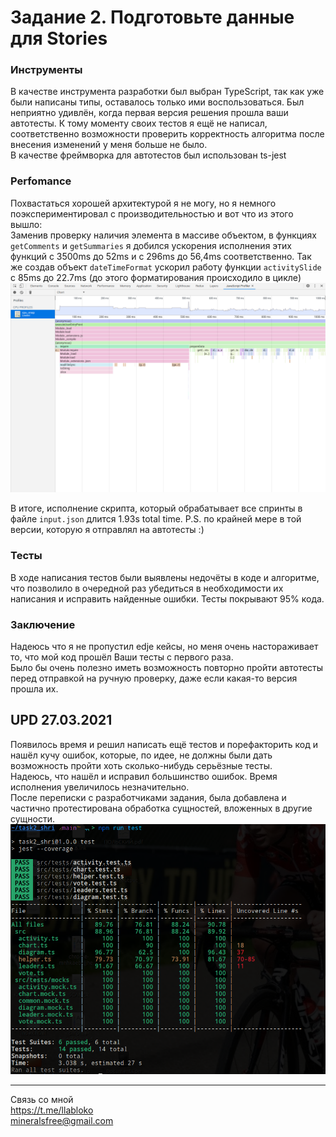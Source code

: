 # Задание 2. Подготовьте данные для Stories
### Инструменты
В качестве инструмента разработки был выбран TypeScript, так как уже были написаны типы, оставалось только ими воспользоваться.
Был неприятно удивлён, когда первая версия решения прошла ваши автотесты. К тому моменту своих тестов я ещё не написал, соответственно возможности проверить корректность алгоритма после внесения изменений у меня больше не было.  
В качестве фреймворка для автотестов был использован ts-jest
### Perfomance
Похвастаться хорошей архитектурой я не могу, но я немного поэкспериментировал с производительностью и вот что из этого вышло:  
Заменив проверку наличия элемента в массиве объектом, в функциях ```getComments``` и ```getSummaries``` я добился ускорения исполнения этих функций с 3500ms до 52ms и с 296ms до 56,4ms соответственно.
Так же создав объект ```dateTimeFormat``` ускорил работу функции ```activitySlide``` с 85ms до 22.7ms (до этого форматирования происходило в цикле)
![cpu_snap](./docs/cpu_profiler.png)

В итоге, исполнение скрипта, который обрабатывает все спринты в файле ```input.json``` длится 1.93s total time. P.S. по крайней мере в той версии, которую я отправлял на автотесты :)
### Тесты
В ходе написания тестов были выявлены недочёты в коде и алгоритме, что позволило в очередной раз убедиться в необходимости их написания и исправить найденные ошибки. Тесты покрывают 95% кода.

### Заключение
Надеюсь что я не пропустил edje кейсы, но меня очень настораживает то, что мой код прошёл Ваши тесты с первого раза.  
Было бы очень полезно иметь возможность повторно пройти автотесты перед отправкой на ручную проверку, даже если какая-то версия прошла их.
## UPD 27.03.2021
Появилось время и решил написать ещё тестов и порефакторить код и нашёл кучу ошибок, которые, по идее, не должны были дать возможность пройти хоть сколько-нибудь серьёзные тесты.  
Надеюсь, что нашёл и исправил большинство ошибок. Время исполнения увеличилось незначительно.  
После переписки с разработчиками задания, была добавлена и частично протестирована обработка сущностей, вложенных в другие сущности.
![tests](./docs/tests.png)
  
------  
Связь со мной  
https://t.me/llabloko  
mineralsfree@gmail.com  
